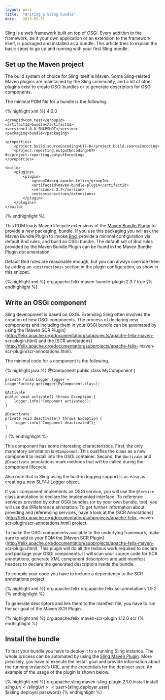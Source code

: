 ```yaml
---
layout: post
title:  "Writing a Sling bundle"
date:   2013-05-31
---
```


Sling is a web framework built on top of OSGi. Every addition to the framework,
be it your own application or an extension to the framework itself, is packaged
and installed as a bundle. This article tries to explain the basic steps to go
up and running with your first Sling bundle.

## Set up the Maven project

The build system of choice for Sling itself is Maven. Some Sling-related Maven
plugins are maintained by the Sling community, and a lot of other plugins exist
to create OSGi bundles or to generate descriptors for OSGi components.

The minimal POM file for a bundle is the following.

{% highlight xml %}
<project>
    <modelVersion>4.0.0</modelVersion>
     
    <groupId>com.test</groupId>
    <artifactId>bundle</artifactId>
    <version>1.0.0-SNAPSHOT</version>
    <packaging>bundle</packaging>
 
    <properties>
        <project.build.sourceEncoding>UTF-8</project.build.sourceEncoding>
        <project.reporting.outputEncoding>UTF-8</project.reporting.outputEncoding>
    </properties>
 
    <build>
        <plugins>
            <plugin>
                <groupId>org.apache.felix</groupId>
                <artifactId>maven-bundle-plugin</artifactId>
                <version>2.3.7</version>
                <extensions>true</extensions>
            </plugin>
        </plugins>
    </build>
</project>
{% endhighlight %}

This POM loads Maven lifecycle extensions of the [Maven Bundle
Plugin](http://felix.apache.org/site/apache-felix-maven-bundle-plugin-bnd.html)
to provide a new packaging, bundle. If you use this packaging you will ask the
Maven Bundle Plugin to invoke [Bnd](http://www.aqute.biz/Bnd/Bnd), provide a
minimal configuration via default Bnd rules, and build an OSGi bundle. The
default set of Bnd rules provided by the Maven Bundle Plugin can be found in the
Maven Bundle Plugin documentation.

Default Bnd rules are reasonable enough, but you can always override them by
adding an `<instructions>` section in the plugin configuration, as show in this
snippet.

{% highlight xml %}
<plugin>
    <groupId>org.apache.felix</groupId>
    <artifactId>maven-bundle-plugin</artifactId>
    <version>2.3.7</version>
    <extensions>true</extensions>
    <configuration>
        <instructions>
            <!-- Add your rules here -->
        </instruction>
    </configuration>
</plugin>
{% endhighlight %}

## Write an OSGi component

Sling development is based on OSGi. Extending Sling often involves the creation
of new OSGi components. The process of declaring new components and including
them in your OSGi bundle can be automated by using the [Maven SCR
Plugin](http://felix.apache.org/documentation/subprojects/apache-felix-maven-
scr-plugin.html) and the [SCR
annotations](http://felix.apache.org/documentation/subprojects/apache-felix-
maven-scr-plugin/scr-annotations.html).

The minimal code for a component is the following.

{% highlight java %}
@Component
public class MyComponent {
 
    private final Logger logger = LoggerFactory.getLogger(MyComponent.class);
 
    @Activate
    public void activate() throws Exception {
        logger.info("Component activated");
    }
 
    @Deactivate
    private void deactivate() throws Exception {
        logger.info("Component deactivated");
    }
 
}
{% endhighlight %}

This component has some interesting characteristics. First, the only mandatory
annotation is `@Component`. This qualifies the class as a new component to
install into the OSGi container. Second, the `@Activate` and `@Deactivate`
annotations mark methods that will be called during the component lifecycle.

Also note that in Sling using the built-in logging support is as easy as
creating a new SLF4J Logger object.

If your component implements an OSGi service, you will use the `@Service` class
annotation to declare the implemented interface. To reference services provided
by other OSGi bundles (or by your own bundle, too), you will use the @Reference
annotation. To get further information about providing and referencing services,
have a look at the [SCR
Annotations](http://felix.apache.org/documentation/subprojects/apache-felix-
maven-scr-plugin/scr-annotations.html) project.

To make the OSGi components available to the underlying framework, make sure to
add to your POM the [Maven SCR
Plugin](http://felix.apache.org/documentation/subprojects/apache-felix-maven-
scr-plugin.html). This plugin will do all the tedious work required to declare
and package your OSGi components. It will scan your source code for SCR
annotations, generate XML component descriptors and add manifest headers to
declare the generated descriptors inside the bundle.

To compile your code you have to include a dependency to the SCR annotations
project.

{% highlight xml %}
<dependency>
    <groupId>org.apache.felix</groupId>
    <artifactId>org.apache.felix.scr.annotations</artifactId>
    <version>1.9.2</version>
</dependency>
{% endhighlight %}

To generate descriptors and link them to the manifest file, you have to run the
scr goal of the Maven SCR Plugin.

{% highlight xml %}
<plugin>
    <groupId>org.apache.felix</groupId> 
    <artifactId>maven-scr-plugin</artifactId>
    <version>1.12.0</version>
    <executions>
        <execution>
            <goals>
                <goal>scr</goal>
            </goals>
        </execution>
    </executions>
</plugin>
{% endhighlight %}

## Install the bundle

To test your bundle you have to deploy it to a running Sling instance. The whole
process can be automated by using the [Sling Maven
Plugin](http://sling.apache.org/site/sling.html). More precisely, you have to
execute the install goal and provide information about the running instance’s
URL, and the credentials for the deployer user. An example of the usage of the
plugin is shown below.

{% highlight xml %}
<plugin>
    <groupId>org.apache.sling</groupId>
    <artifactId>maven-sling-plugin</artifactId>
    <version>2.1.0</version>
    <executions>
        <execution>
            <phase>install</phase>
            <goals>
                <goal>install</goal>
            </goals>
            <configuration>
                <slingUrl>${sling.url}</slingUrl>
                <user>${sling.deployer.user}</user>
                <password>${sling.deployer.password}</password>
            </configuration>
        </execution>
    </executions>
</plugin>
{% endhighlight %}
